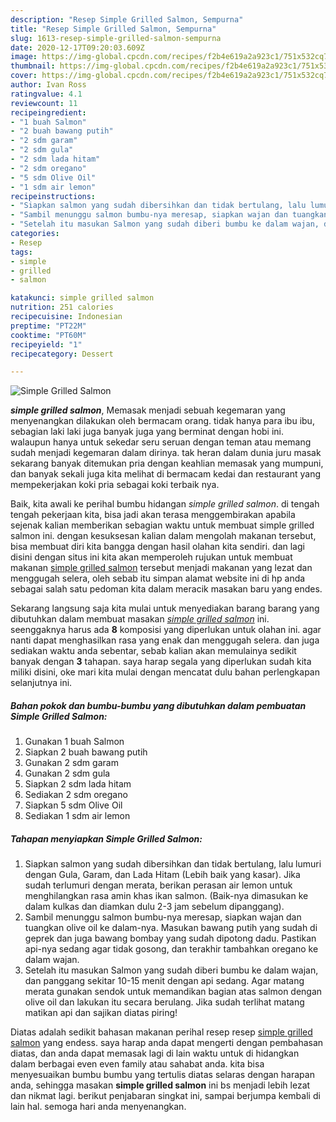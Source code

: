 ```yaml
---
description: "Resep Simple Grilled Salmon, Sempurna"
title: "Resep Simple Grilled Salmon, Sempurna"
slug: 1613-resep-simple-grilled-salmon-sempurna
date: 2020-12-17T09:20:03.609Z
image: https://img-global.cpcdn.com/recipes/f2b4e619a2a923c1/751x532cq70/simple-grilled-salmon-foto-resep-utama.jpg
thumbnail: https://img-global.cpcdn.com/recipes/f2b4e619a2a923c1/751x532cq70/simple-grilled-salmon-foto-resep-utama.jpg
cover: https://img-global.cpcdn.com/recipes/f2b4e619a2a923c1/751x532cq70/simple-grilled-salmon-foto-resep-utama.jpg
author: Ivan Ross
ratingvalue: 4.1
reviewcount: 11
recipeingredient:
- "1 buah Salmon"
- "2 buah bawang putih"
- "2 sdm garam"
- "2 sdm gula"
- "2 sdm lada hitam"
- "2 sdm oregano"
- "5 sdm Olive Oil"
- "1 sdm air lemon"
recipeinstructions:
- "Siapkan salmon yang sudah dibersihkan dan tidak bertulang, lalu lumuri dengan Gula, Garam, dan Lada Hitam (Lebih baik yang kasar). Jika sudah terlumuri dengan merata, berikan perasan air lemon untuk menghilangkan rasa amin khas ikan salmon. (Baik-nya dimasukan ke dalam kulkas dan diamkan dulu 2-3 jam sebelum dipanggang)."
- "Sambil menunggu salmon bumbu-nya meresap, siapkan wajan dan tuangkan olive oil ke dalam-nya. Masukan bawang putih yang sudah di geprek dan juga bawang bombay yang sudah dipotong dadu. Pastikan api-nya sedang agar tidak gosong, dan terakhir tambahkan oregano ke dalam wajan."
- "Setelah itu masukan Salmon yang sudah diberi bumbu ke dalam wajan, dan panggang sekitar 10-15 menit dengan api sedang. Agar matang merata gunakan sendok untuk memandikan bagian atas salmon dengan olive oil dan lakukan itu secara berulang. Jika sudah terlihat matang matikan api dan sajikan diatas piring!"
categories:
- Resep
tags:
- simple
- grilled
- salmon

katakunci: simple grilled salmon 
nutrition: 251 calories
recipecuisine: Indonesian
preptime: "PT22M"
cooktime: "PT60M"
recipeyield: "1"
recipecategory: Dessert

---
```



![Simple Grilled Salmon](https://img-global.cpcdn.com/recipes/f2b4e619a2a923c1/751x532cq70/simple-grilled-salmon-foto-resep-utama.jpg)

<b><i>simple grilled salmon</i></b>, Memasak menjadi sebuah kegemaran yang menyenangkan dilakukan oleh bermacam orang. tidak hanya para ibu ibu, sebagian laki laki juga banyak juga yang berminat dengan hobi ini. walaupun hanya untuk sekedar seru seruan dengan teman atau memang sudah menjadi kegemaran dalam dirinya. tak heran dalam dunia juru masak sekarang banyak ditemukan pria dengan keahlian memasak yang mumpuni, dan banyak sekali juga kita melihat di bermacam kedai dan restaurant yang mempekerjakan koki pria sebagai koki terbaik nya.

Baik, kita awali ke perihal bumbu hidangan <i>simple grilled salmon</i>. di tengah tengah pekerjaan kita, bisa jadi akan terasa menggembirakan apabila sejenak kalian memberikan sebagian waktu untuk membuat simple grilled salmon ini. dengan kesuksesan kalian dalam mengolah makanan tersebut, bisa membuat diri kita bangga dengan hasil olahan kita sendiri. dan lagi disini dengan situs ini kita akan memperoleh rujukan untuk membuat makanan <u>simple grilled salmon</u> tersebut menjadi makanan yang lezat dan menggugah selera, oleh sebab itu simpan alamat website ini di hp anda sebagai salah satu pedoman kita dalam meracik masakan baru yang endes.




Sekarang langsung saja kita mulai untuk menyediakan barang barang yang dibutuhkan dalam membuat masakan <u><i>simple grilled salmon</i></u> ini. seenggaknya harus ada <b>8</b> komposisi yang diperlukan untuk olahan ini. agar nanti dapat menghasilkan rasa yang enak dan menggugah selera. dan juga sediakan waktu anda sebentar, sebab kalian akan memulainya sedikit banyak dengan <b>3</b> tahapan. saya harap segala yang diperlukan sudah kita miliki disini, oke mari kita mulai dengan mencatat dulu bahan perlengkapan selanjutnya ini.

<!--inarticleads1-->

##### Bahan pokok dan bumbu-bumbu yang dibutuhkan dalam pembuatan Simple Grilled Salmon:

1. Gunakan 1 buah Salmon
1. Siapkan 2 buah bawang putih
1. Gunakan 2 sdm garam
1. Gunakan 2 sdm gula
1. Siapkan 2 sdm lada hitam
1. Sediakan 2 sdm oregano
1. Siapkan 5 sdm Olive Oil
1. Sediakan 1 sdm air lemon




<!--inarticleads2-->

##### Tahapan menyiapkan Simple Grilled Salmon:

1. Siapkan salmon yang sudah dibersihkan dan tidak bertulang, lalu lumuri dengan Gula, Garam, dan Lada Hitam (Lebih baik yang kasar). Jika sudah terlumuri dengan merata, berikan perasan air lemon untuk menghilangkan rasa amin khas ikan salmon. (Baik-nya dimasukan ke dalam kulkas dan diamkan dulu 2-3 jam sebelum dipanggang).
1. Sambil menunggu salmon bumbu-nya meresap, siapkan wajan dan tuangkan olive oil ke dalam-nya. Masukan bawang putih yang sudah di geprek dan juga bawang bombay yang sudah dipotong dadu. Pastikan api-nya sedang agar tidak gosong, dan terakhir tambahkan oregano ke dalam wajan.
1. Setelah itu masukan Salmon yang sudah diberi bumbu ke dalam wajan, dan panggang sekitar 10-15 menit dengan api sedang. Agar matang merata gunakan sendok untuk memandikan bagian atas salmon dengan olive oil dan lakukan itu secara berulang. Jika sudah terlihat matang matikan api dan sajikan diatas piring!




Diatas adalah sedikit bahasan makanan perihal resep resep <u>simple grilled salmon</u> yang endess. saya harap anda dapat mengerti dengan pembahasan diatas, dan anda dapat memasak lagi di lain waktu untuk di hidangkan dalam berbagai even even family atau sahabat anda. kita bisa menyesuaikan bumbu bumbu yang tertulis diatas selaras dengan harapan anda, sehingga masakan <b>simple grilled salmon</b> ini bs menjadi lebih lezat dan nikmat lagi. berikut penjabaran singkat ini, sampai berjumpa kembali di lain hal. semoga hari anda menyenangkan.
